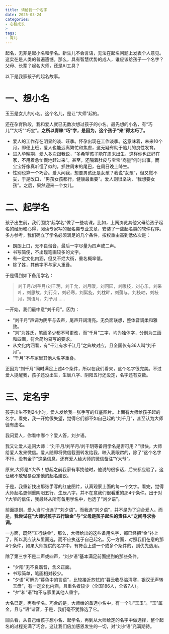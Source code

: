 ```yaml
---
title: 请给我一个名字
date: 2025-03-24
categories:
- 心智成长
> 
tags:
- 育儿
---
```

起名，无非是起小名和学名。新生儿不会言语，无法在起名问题上发表个人意见。这实在是人类的普遍遗憾。那么，具有智慧优势的成人，谁应该给孩子一个名字？父母、长辈？起名大师，还是AI工具？

以下是我家孩子的起名故事。

# 一、想小名 #

玉玉是女儿的小名。这个名儿，是让“大师”起的。

还在孕育阶段，我和爱人就已无数次想过孩子的小名。最先想的小名，有“巧儿”“大巧”“巧宝”。**之所以青睐“巧”字，是因为，这个孩子“来”得太巧了。**

- 爱人的工作存在明显的淡、旺季。怀孕出现在工作淡季。这意味着，未来10个月，即便上班，爱人也能远离繁忙和焦虑，这无疑有助于胎儿的良性发育。
- 进入孕晚期，爱人多次跟我说，“多希望孩子能在周末出生，这样你也正好在家，不用着急忙慌地赶过来”。甚至，还隔着肚皮与宝宝“商量”何时出事。而宝宝好像真听懂了似的，抓住周末的尾巴，在周日晚上降生。
- 性别也算一个巧合。爱人问我，想要男孩还是女孩？我说“女孩”，但又觉不妥，于是改口，“男孩女孩都行，健康最重要”。爱人则很坚决，“我想要女孩”。之后，果然迎来一个女儿。

# 二、起学名 #

孩子出生前，我们围绕“起学名”做了一些功课。比如，上网浏览其他父母给孩子起名的经历和心得，阅读专家写的起名类专业文章，安装了一些起名类的软件程序。多方参考，我们确立了学名必须满足的几个条件，按权重由高到低依次是：

- 朗朗上口，无不良谐音，最后一字尽量为四声或二声。
- 书写简便，不出现笔画较多的文字。
- 有一定文化内涵，但又不烂大街，重名概率低。
- 除了姓，其他字不与家人重叠。

于是得到如下备用学名：

> 刘千月/刘芊月/刘千玥，刘千允，刘月暖，刘问园，刘暖枝，刘心乐，刘采叶，刘思故，刘行朵，刘轻寒，刘絮旋，刘枕畔，刘蒲与，刘枝岫，刘枝月，刘语月，刘予月……

一开始，我们最中意“刘千月”。因为：

- “刘千月”声调为阴平与去声，尾声开阔清亮。无负面联想，整体音调柔和雅致。
- “刘”为姓氏，笔画多少都不可更改，而“千月”二字，均为独体字，分别为三画和四画，符合简约易写的要求。
- 从文化内涵看，有“千江有水千江月”之典故对应，且全国仅有36人叫“刘千月”。
- “千月”不与家里其他人名字重叠。

正因为“刘千月”同时满足上述4个条件，所以在我们看来，这个名字很完美。不过爱人提醒我，孩子还没出生，生辰八字、阴阳五行还没定，名字还有变数。

# 三、定名字 #

孩子出生不到24小时，爱人发给我一张手写的红底图片。上面有大师给孩子起的名字。看完，我一开始很失望，觉得它们都不如自己起的“刘千月”，甚至认为大师徒有虚名。

我问爱人，你看中哪个？爱人答，刘夕语。

我又让爱人追问大师：“刘千月/刘芊月/刘千玥等备用学名是否可用？”很快，大师给爱人发来微信。爱人随即将微信截图转发给我，映入我眼帘的，除了“这个名字不行，没有金子”这条信息，还有爱人给大师的微信备注“Y大爷”。

原来,大师是Y大爷！想起之前我家有事找他时，他说的很多话，后来都应验了。这让我不敢轻易否定他的起名建议。

于是，我重新找出那张手写的红底图片，认真观察上面的每一个文字。看完，觉得大师起名更侧重阴阳五行、生辰八字，并不在意我们很看重的那4个条件。出于对Y大爷的信任，我最终从所有备用学名中，也选了“刘夕语”。

前面提到，爱人当时也选了“刘夕语”。而我选“刘夕语”，并不是为了迎合爱人。而是，**我尝试在“大师说孩子五行缺金”与“父母是孩子起名的责任人”之间寻求协调。**

一方面，既然“五行缺金”，那么，大师给出的这些备用名字，都已经把“金”补上了，所以我应该从里面选，而不应执迷于自己起名。另一方面，对照我们在意的那4个条件，如果大师提供的名字中，有符合上述一个或多个条件的，则优先选用。

除了第三字不是二声或四声，“刘夕语”基本满足前面提到的那些条件。

- “夕阳”无不良谐音，含义正面。
- 书写简单，笔画相对较少。
- “夕语”可解为“暮色中的言语”，比较接近苏轼的“暮云收尽溢清寒，银汉无声转玉盘”，有一定文化内涵，且重名者较少（全国186人，全省7人）。
- “夕”和“语”均不与家里其他人重字。

大名已定，再看学名。巧合的是，大师给的备选小名中，有一个叫“玉玉”。“玉”属金，且与“语”谐音，于是，我们毫不犹豫选了它。

回头看，从自己给孩子想小名、起学名，再到从大师给定的名字中做选择，整个起名的过程充满了巧合。这让我们倍加感恩发生的一切，对“刘夕语”充满期待。